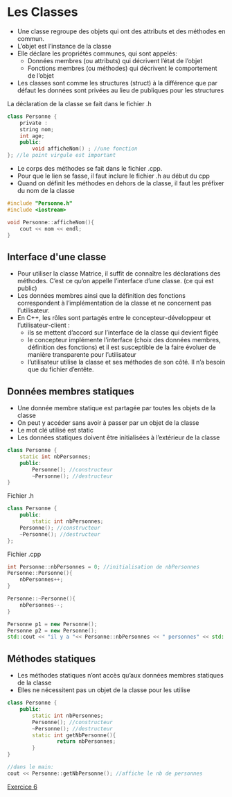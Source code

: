 # Les Classes

* Une classe regroupe des objets qui ont des attributs et des méthodes en commun.
* L’objet est l’instance de la classe
* Elle déclare les propriétés communes, qui sont appelés:
  * Données membres (ou attributs) qui décrivent l’état de l’objet
  * Fonctions membres (ou méthodes) qui décrivent le comportement de l’objet
* Les classes sont comme les structures (struct) à la différence que par défaut les données sont privées au lieu de publiques pour les structures

La déclaration de la classe se fait dans le fichier .h

``` c++
class Personne {
    private :
    string nom;
    int age;
    public:
        void afficheNom() ; //une fonction
}; //le point virgule est important
```

* Le corps des méthodes se fait dans le fichier .cpp.
* Pour que le lien se fasse, il faut inclure le fichier .h au début du cpp
* Quand on définit les méthodes en dehors de la classe, il faut les préfixer du nom de la classe

``` c++
#include "Personne.h" 
#include <iostream>

void Personne::afficheNom(){
    cout << nom << endl;
}
```

## Interface d'une classe

* Pour utiliser la classe Matrice, il suffit de connaître les déclarations des méthodes. C’est ce qu’on appelle l’interface d’une classe. (ce qui est public)
* Les données membres ainsi que la définition des fonctions correspondent à l’implémentation de la classe et ne concernent pas l’utilisateur.
* En C++, les rôles sont partagés entre le concepteur-développeur et l’utilisateur-client :
  * ils se mettent d’accord sur l’interface de la classe qui devient figée 
  * le concepteur implémente l’interface (choix des données membres, définition des fonctions) et il est susceptible de la faire évoluer de manière transparente pour l’utilisateur
  * l’utilisateur utilise la classe et ses méthodes de son côté. Il n’a besoin que du fichier d’entête.

## Données membres statiques

* Une donnée membre statique est partagée par toutes les objets de la classe
* On peut y accéder sans avoir à passer par un objet de la classe
* Le mot clé utilisé est static
* Les données statiques doivent être initialisées à l’extérieur de la classe

``` c++
class Personne {
    static int nbPersonnes;
    public:
        Personne(); //constructeur
        ~Personne(); //destructeur   
}
```

Fichier .h

``` c++
class Personne {
    public:
        static int nbPersonnes;
    Personne(); //constructeur
    ~Personne(); //destructeur   
};
```

Fichier .cpp

``` c++
int Personne::nbPersonnes = 0; //initialisation de nbPersonnes
Personne::Personne(){
    nbPersonnes++;
}

Personne::~Personne(){
    nbPersonnes--;
}
```

``` c++
Personne p1 = new Personne();
Personne p2 = new Personne();
std::cout << "il y a "<< Personne::nbPersonnes << " personnes" << std::endl;
```

## Méthodes statiques

* Les méthodes statiques n’ont accès qu’aux données membres statiques de la classe
* Elles ne nécessitent pas un objet de la classe pour les utilise

``` c++
class Personne {
    public:
        static int nbPersonnes;
        Personne(); //constructeur
        ~Personne(); //destructeur  
        static int getNbPersonne(){
                return nbPersonnes;
        } 
}

//dans le main:
cout << Personne::getNbPersonne(); //affiche le nb de personnes
```

[Exercice 6](../Exercices/Exercice6/README.md)
